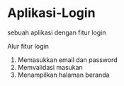 # Aplikasi-Login
sebuah aplikasi dengan fitur login

Alur fitur login
1. Memasukkan email dan password
2. Memvalidasi masukan
3. Menampilkan halaman beranda
